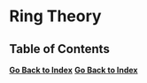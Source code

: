 # Ring Theory

## Table of Contents

[**Go Back to Index**](../00-index.md)
[**Go Back to Index**](../01-rings.md)
